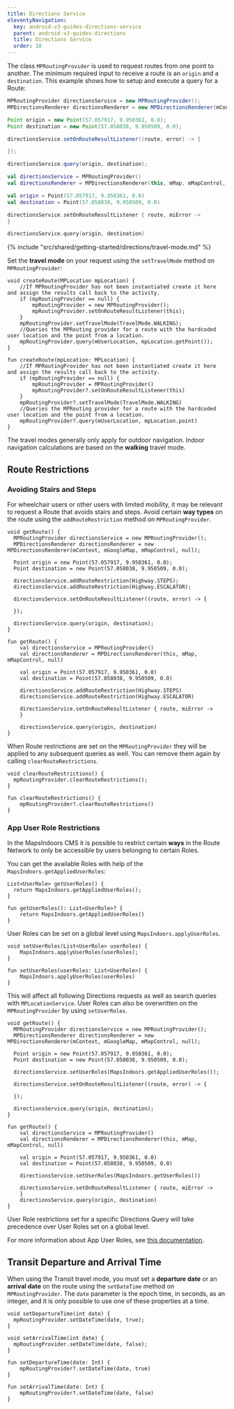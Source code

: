 ```yaml
---
title: Directions Service
eleventyNavigation:
  key: android-v3-guides-directions-service
  parent: android-v3-guides-directions
  title: Directions Service
  order: 10
---
```


The class `MPRoutingProvider` is used to request routes from one point to another. The minimum required input to receive a route is an `origin` and a `destination`.
This example shows how to setup and execute a query for a Route:

<mi-tabs>
<mi-tab label="Java" tab-for="java"></mi-tab>
<mi-tab label="Kotlin" tab-for="kotlin"></mi-tab>
<mi-tab-panel id="java">

```java
MPRoutingProvider directionsService = new MPRoutingProvider();
MPDirectionsRenderer directionsRenderer = new MPDirectionsRenderer(mContext, mGoogleMap, mMapControl, null);

Point origin = new Point(57.057917, 9.950361, 0.0);
Point destination = new Point(57.058038, 9.950509, 0.0);

directionsService.setOnRouteResultListener((route, error) -> {

});

directionsService.query(origin, destination);
```

</mi-tab-panel>
<mi-tab-panel id="kotlin">

```kotlin
val directionsService = MPRoutingProvider()
val directionsRenderer = MPDirectionsRenderer(this, mMap, mMapControl, null)

val origin = Point(57.057917, 9.950361, 0.0)
val destination = Point(57.058038, 9.950509, 0.0)

directionsService.setOnRouteResultListener { route, miError ->
}

directionsService.query(origin, destination)
```

</mi-tab-panel>
</mi-tabs>

<!-- Travel-mode -->
{% include "src/shared/getting-started/directions/travel-mode.md" %}

Set the **travel mode** on your request using the `setTravelMode` method on `MPRoutingProvider`:

<mi-tabs>
<mi-tab label="Java" tab-for="java"></mi-tab>
<mi-tab label="Kotlin" tab-for="kotlin"></mi-tab>
<mi-tab-panel id="java">

```java/6
void createRoute(MPLocation mpLocation) {
    //If MPRoutingProvider has not been instantiated create it here and assign the results call back to the activity.
    if (mpRoutingProvider == null) {
        mpRoutingProvider = new MPRoutingProvider();
        mpRoutingProvider.setOnRouteResultListener(this);
    }
    mpRoutingProvider.setTravelMode(TravelMode.WALKING);
    //Queries the MPRouting provider for a route with the hardcoded user location and the point from a location.
    mpRoutingProvider.query(mUserLocation, mpLocation.getPoint());
}
```

</mi-tab-panel>
<mi-tab-panel id="kotlin">

```kotlin/6
fun createRoute(mpLocation: MPLocation) {
    //If MPRoutingProvider has not been instantiated create it here and assign the results call back to the activity.
    if (mpRoutingProvider == null) {
        mpRoutingProvider = MPRoutingProvider()
        mpRoutingProvider?.setOnRouteResultListener(this)
    }
    mpRoutingProvider?.setTravelMode(TravelMode.WALKING)
    //Queries the MPRouting provider for a route with the hardcoded user location and the point from a location.
    mpRoutingProvider?.query(mUserLocation, mpLocation.point)
}
```

</mi-tab-panel>
</mi-tabs>

The travel modes generally only apply for outdoor navigation. Indoor navigation calculations are based on the **walking** travel mode.

## Route Restrictions

### Avoiding Stairs and Steps

For wheelchair users or other users with limited mobility, it may be relevant to request a Route that avoids stairs and steps. Avoid certain **way types** on the route using the `addRouteRestriction` method on `MPRoutingProvider`.

<mi-tabs>
<mi-tab label="Java" tab-for="java"></mi-tab>
<mi-tab label="Kotlin" tab-for="kotlin"></mi-tab>
<mi-tab-panel id="java">

```java/7-8
void getRoute() {
  MPRoutingProvider directionsService = new MPRoutingProvider();
  MPDirectionsRenderer directionsRenderer = new MPDirectionsRenderer(mContext, mGoogleMap, mMapControl, null);

  Point origin = new Point(57.057917, 9.950361, 0.0);
  Point destination = new Point(57.058038, 9.950509, 0.0);

  directionsService.addRouteRestriction(Highway.STEPS);
  directionsService.addRouteRestriction(Highway.ESCALATOR);
  
  directionsService.setOnRouteResultListener((route, error) -> {

  });

  directionsService.query(origin, destination);
}
```

</mi-tab-panel>
<mi-tab-panel id="kotlin">

```kotlin/7-8
fun getRoute() {
    val directionsService = MPRoutingProvider()
    val directionsRenderer = MPDirectionsRenderer(this, mMap, mMapControl, null)

    val origin = Point(57.057917, 9.950361, 0.0)
    val destination = Point(57.058038, 9.950509, 0.0)

    directionsService.addRouteRestriction(Highway.STEPS)
    directionsService.addRouteRestriction(Highway.ESCALATOR)

    directionsService.setOnRouteResultListener { route, miError ->
    }

    directionsService.query(origin, destination)
}
```

</mi-tab-panel>
</mi-tabs>

When Route restrictions are set on the `MPRoutingProvider` they will be applied to any subsequent queries as well. You can remove them again by calling `clearRouteRestrictions`.

<mi-tabs>
<mi-tab label="Java" tab-for="java"></mi-tab>
<mi-tab label="Kotlin" tab-for="kotlin"></mi-tab>
<mi-tab-panel id="java">

```java/1
void clearRouteRestrictions() {
  mpRoutingProvider.clearRouteRestrictions();
}
```

</mi-tab-panel>
<mi-tab-panel id="kotlin">

```kotlin/1
fun clearRouteRestrictions() {
    mpRoutingProvider?.clearRouteRestrictions()
}
```

</mi-tab-panel>
</mi-tabs>

### App User Role Restrictions

In the MapsIndoors CMS it is possible to restrict certain **ways** in the Route Network to only be accessible by users belonging to certain Roles.

You can get the available Roles with help of the `MapsIndoors.getAppliedUserRoles`:

<mi-tabs>
<mi-tab label="Java" tab-for="java"></mi-tab>
<mi-tab label="Kotlin" tab-for="kotlin"></mi-tab>
<mi-tab-panel id="java">

```java/1
List<UserRole> getUserRoles() {
  return MapsIndoors.getAppliedUserRoles();
}
```

</mi-tab-panel>
<mi-tab-panel id="kotlin">

```kotlin/1
fun getUserRoles(): List<UserRole>? {
    return MapsIndoors.getAppliedUserRoles()
}
```

</mi-tab-panel>
</mi-tabs>

User Roles can be set on a global level using `MapsIndoors.applyUserRoles`.

<mi-tabs>
<mi-tab label="Java" tab-for="java"></mi-tab>
<mi-tab label="Kotlin" tab-for="kotlin"></mi-tab>
<mi-tab-panel id="java">

```java/1
void setUserRoles(List<UserRole> userRoles) {
    MapsIndoors.applyUserRoles(userRoles);
}
```

</mi-tab-panel>
<mi-tab-panel id="kotlin">

```kotlin/1
fun setUserRoles(userRoles: List<UserRole>) {
    MapsIndoors.applyUserRoles(userRoles)
}
```

</mi-tab-panel>
</mi-tabs>

This will affect all following Directions requests as well as search queries with `MPLocationService`. User Roles can also be overwritten on the `MPRoutingProvider` by using `setUserRoles`.

<mi-tabs>
<mi-tab label="Java" tab-for="java"></mi-tab>
<mi-tab label="Kotlin" tab-for="kotlin"></mi-tab>
<mi-tab-panel id="java">

```java/7
void getRoute() {
  MPRoutingProvider directionsService = new MPRoutingProvider();
  MPDirectionsRenderer directionsRenderer = new MPDirectionsRenderer(mContext, mGoogleMap, mMapControl, null);

  Point origin = new Point(57.057917, 9.950361, 0.0);
  Point destination = new Point(57.058038, 9.950509, 0.0);

  directionsService.setUserRoles(MapsIndoors.getAppliedUserRoles());

  directionsService.setOnRouteResultListener((route, error) -> {

  });

  directionsService.query(origin, destination);
}
```

</mi-tab-panel>
<mi-tab-panel id="kotlin">

```kotlin/7
fun getRoute() {
    val directionsService = MPRoutingProvider()
    val directionsRenderer = MPDirectionsRenderer(this, mMap, mMapControl, null)

    val origin = Point(57.057917, 9.950361, 0.0)
    val destination = Point(57.058038, 9.950509, 0.0)

    directionsService.setUserRoles(MapsIndoors.getUserRoles())

    directionsService.setOnRouteResultListener { route, miError ->
    }
    directionsService.query(origin, destination)
}
```

</mi-tab-panel>
</mi-tabs>

User Role restrictions set for a specific Directions Query will take precedence over User Roles set on a global level.

For more information about App User Roles, see [this documentation](https://docs.mapsindoors.com/various/app-user-roles/).

## Transit Departure and Arrival Time

When using the Transit travel mode, you must set a **departure date** or an **arrival date** on the route using the `setDateTime` method on `MPRoutingProvider`. The `date` parameter is the epoch time, in seconds, as an integer, and it is only possible to use one of these properties at a time.

<mi-tabs>
<mi-tab label="Java" tab-for="java"></mi-tab>
<mi-tab label="Kotlin" tab-for="kotlin"></mi-tab>
<mi-tab-panel id="java">

```java/1,5
void setDepartureTime(int date) {
  mpRoutingProvider.setDateTime(date, true);
}

void setArrivalTime(int date) {
  mpRoutingProvider.setDateTime(date, false);
}
```

</mi-tab-panel>
<mi-tab-panel id="kotlin">

```kotlin/1,5
fun setDepartureTime(date: Int) {
    mpRoutingProvider?.setDateTime(date, true)
}

fun setArrivalTime(date: Int) {
    mpRoutingProvider?.setDateTime(date, false)
}
```

</mi-tab-panel>
</mi-tabs>
